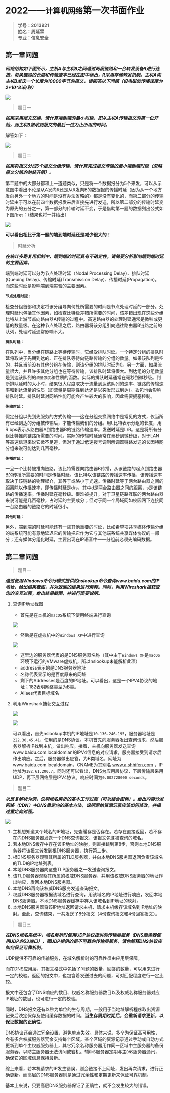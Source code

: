 # 2022——`计算机网络`第一次书面作业

> **学号：2013921  
姓名：周延霖  
专业：信息安全**


## 第一章问题


***网络结构如下图所示，主机A与主机B之间通过两段链路和一台转发设备R进行连接，每条链路的长度和传输速率已经在图中标出，R采用存储转发机制。主机A向主机B发送一个长度为10000字节的报文，请回答以下问题（设电磁波传播速度为2\*10^8米/秒）***


![](https://i.imgtg.com/2022/11/23/4igLq.png)


> 题目一


***如果采用报文交换，请计算端到端的最小时延，即从主机A传输报文的第一位开始，到主机B接收到报文的最后一位为止所用的时间。***

解答如下：

![](https://i.imgtg.com/2022/11/23/4idPg.jpg)


> 题目二

***如果将报文分成5个报文分组传输，请计算完成报文传输的最小端到端时延（忽略报文分组的封装开销）。***


第二题中的大部分都和上一道题类似，只是将一个数据报分为5个来发，可以从示意图中看出不论是从A发向R还是从R发向B的数据报的传播时延（因为从一个地方发向另外一个地方的时间是没有办法省略的）都是没有变化的，而第二部分的传输时延由于可以在前四个数据报发来后直接先进行发送，所以第二部分的传输时延变为原先的五分之一，第一部分的传输时延不变，于是借助第一题的数据列出公式如下图所示：（结果也将一并给出）

![](https://i.imgtg.com/2022/11/23/4is9B.jpg)



**可以看出相比于第一题的端到端时延还是减少很大的！**




> 时延分析

***在统计多路复用机制中，端到端的时延具有不确定性，请简要分析影响端到端时延的主要因素。***

端到端时延可以分为节点处理时延（Nodal Processing Delay）、排队时延(Queuing Delay)、传输时延(Transmission Delay)、传播时延(Propagation)。而这些时延是影响端到端实验的主要因素。

**`节点处理时延：`**

检查分组首部和决定将该分组导向何处所需要的时间是节点处理时延的一部分。处理时延也包括其他因素，如检查比特级差错所需要的时间，该差错出现在这些分组比特从上游节点向路由器A传输的过程中。高速路由器的处理时延通常是微秒或更低的数量级。在这种节点处理之后，路由器将该分组引向通往路由器B链路之前的队列，处理时延通常影响不大。

**`排队时延：`**

在队列中，当分组在链路上等待传输时，它经受排队时延。一个特定分组的排队时延将取决于先期到达的、正在排队等待向链路传输的分组的数量。如果该队列是空的，并且当前没有其他分组在传输，则该分组的排队时延为0。另一方面，如果流量很大，并且许多其他分组也在等待传输，该排队时延将很大。到达组的分组数量是到达该队列的`流量强度`和性质的函数。实际的排队时延通常在毫秒到微秒级。判断排队延时的大小时，结果很大程度取决于流量到达该队列的速率、链路的传输速率和到达流量的性质（即流量是周期性到达还是以突发形式到达）。丢包也会影响排队时延。排队时延对网络性能可能会产生较大的影响，因此需要拥塞控制。

**`传输时延：`**

假定分组以先到先服务的方式传输——这在分组交换网络中是常见的方式，仅当所有已经到达的分组被传输后，才能传输我们的分组。用L比特表示分组的长度，用R bps表示从路由器A到路由器B的链路传输速率。发送时延是L/R。这是将所有分组比特推向链路所需要的时间。实际的传输时延通常在毫秒到微秒级，对于LAN等高速信道来说它微不足道，但对于通过低速拨号调制解调器链路发送的长因特网分组来说可能达到几百毫秒。

**`传播时延：`**

一旦一个比特被推向链路，该比特需要向路由器B传播，从该链路的起点到路由器B的传播所需要的时间是传播时延。该比特以该链路的传播速率传播，该传播速率取决于该链路的物理媒介，其等于或略小于光速。传播时延等于两台路由器之间的距离除以传播速率，即传播时延是d/s，其中d是两台路由器之间的距离，s是该链路的传播速率。传播时延在毫秒级。很难被提升，对于卫星链路互联的两台路由器来说可能是几百毫秒，占时延的主要成分；但对于同一个局域网如校园网下连接同一台路由器的链路它的时延很小。

**`其他时延：`**

另外，端到端的时延可能还有一些其他重要的时延，比如希望项共享媒体传输分组的端系统可能有意地延迟它的传输把它作为它与其他端系统共享媒体协议的一部分；还有媒体分组化时延，主要出现在IP语音中——分组前必须先编码数据。







## 第二章问题

> 题目一


***通过使用Windows命令行模式提供的nslookup命令查询www.baidu.com的IP地址，给出结果截图，并对返回的结果进行解释。同时，利用Wireshark捕获查询的交互过程，给出结果截图，并进行简要说明。***



1. 查询IP地址截图

   - 首先是在本机的`macOS`系统下使用终端进行查询

   ![](https://i.imgtg.com/2022/11/23/4iPPM.png)

   - 然后是在虚拟机中的`Windows XP`中进行查询

   ![](https://i.imgtg.com/2022/11/23/4iJzr.png)

   - 这里边的服务器代表的是DNS服务器名称（其中由于`Windows XP`是`macOS`环境下运行的VMware虚拟机，所以nslookup未能解析此项）
   - address表示的是DNS服务器地址
   - 名称代表显示的是百度原来的网址
   - 剩下的Addresses是百度的IP地址。可以看出，这是一个IPV4协议的地址；182表明网络类型为B类。
   - Aliaes代表目标域名

2. 利用Wireshark捕获交互过程

   ![](https://i.imgtg.com/2022/11/23/4iHcD.png)

   ![](https://i.imgtg.com/2022/11/23/4iEOF.png)

   可以看出，首先nslookup本机的IP地址是`10.136.246.195`，服务器地址是`222.30.45.41`，使用的是DNS协议。本机首先向服务器发出查询请求，然后服务器解析IP找到主机，做出响应。接着，主机向服务器发送查询www.baidu.com.localdomian的IPV4信息的对应请求，服务器接受到请求后作出响应。之后，服务器做出应答，为B类域名，网址为www.baidu.com.localdomain，CNAME为其别名 www.a.shhifen.com ，IP地址为`182.61.200.7`。同时还可以看出，DNS为应用层协议，下层传输层采用UDP，再下层网络层是IPV4协议。响应时间为`0.002728000 seconds`。





> 题目二

***以反复解析为例，说明域名解析的基本工作过程（可以结合图例）。给出内容分发网络（CDN）中DNS重定向的基本方法，说明原始资源记录应该如何修改，并描述重定向过程。***

![](https://i.imgtg.com/2022/11/23/4iG76.png)

1. 主机想知道某个域名的IP地址，先查缓存是否存在。若存在直接返回，若不存在向DNS服务器发送一个DNS查询报文，该报文包含被查询的域名。
2. 若本地DNS缓存中存在该IP地址的映射，则直接跳到第8步，否则本地DNS服务器将该报文转发到根DNS服务器，执行第三步。
3. 根DNS服务器观察其所属的TLD服务器，并向本地DNS服务器返回负责该域名的TLD的IP地址列表。
4. 本地DNS服务器向这些TLP服务器之一发送查询报文。
5. 该TLD服务器观察其所属的权威DNS服务器，并用该权威DNS服务器的地址作出响应，发回本地DNS服务器。
6. 本地DNS再向该权威DNS服务发送查询报文。
7. 权威DNS服务器根据该域名进行查询，用该域名的IP地址进行响应，发回本地DNS服务器。本地DNS服务器缓存中存入该域名到IP地址的映射。
8. 本地DNS服务器将该IP地址返回请求主机，请求主机缓存该域名到IP地址的映射。至此，查询结束，一共发送了8分报文（4份查询报文和4份回答报文）。

> 题目三

***在DNS域名系统中，域名解析时使用UDP协议提供的传输层服务（DNS服务器使用UDP的53端口），而UDP提供的是不可靠的传输层服务，请你解释DNS协议应如何保证可靠机制。***

UDP提供不可靠的传输服务，在域名解析时的可靠性须由应用层保障。

而在DNS应用层，其报文格式中包括了问题的数量、回答的数量，可以用来进行一定的校验。返回的报文中，也包含着发送过去的问题，可对匹配程度进行一定比较。

报文中还包含了DNS响应的数目、权威名称服务器数目以及权威名称服务器对应IP地址的数目，也可进行一定的校验。

同时，DNS报文还有以秒为单位的生存周期，一般用于当地址解析程序取出资源记录后決定保存及使用缓存数据的时间。**当生存周期过期后，会重新请求更新，以保证数据的正确性**。

DNS协议还会通过冗余设置，避免单点失效。具体来说，多个为保证高可用性，会有多台权威服务器冗余支持每个区域。某个区域的资源记录通过手动或自动方式更新到单个主权威服务器上，其它冗余名称服务器用作同一区域中主服务器的备份服务器，以防主服务器无法访问或宕机。辅`DNS`服务器定期与主`DNS`服务器通讯，确保它的区域信息保持最新。

综上来看，若本机请求的IP发生错误，则会链接不上网址，发出再次请求，进行正确更新。而高层的DNS服务器则是通过冗余性和定期更新来保证可靠机制。

基本上来说，只要高层DNS服务器保证了正确性，就不会发生较大的错误。